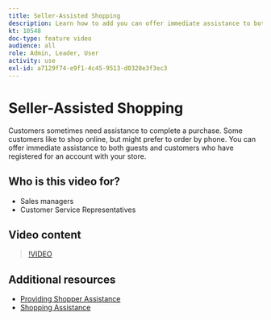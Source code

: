 ```yaml
---
title: Seller-Assisted Shopping
description: Learn how to add you can offer immediate assistance to both guests and customers who have registered for an account with your store.
kt: 10548
doc-type: feature video
audience: all
role: Admin, Leader, User
activity: use
exl-id: a7129f74-e9f1-4c45-9513-d0328e3f3ec3
---
```

# Seller-Assisted Shopping

Customers sometimes need assistance to complete a purchase. Some customers like to shop online, but might prefer to order by phone. You can offer immediate assistance to both guests and customers who have registered for an account with your store.

## Who is this video for?

- Sales managers
- Customer Service Representatives 

## Video content

>[!VIDEO](https://video.tv.adobe.com/v/343662?quality=12&learn=on)

## Additional resources

- [Providing Shopper Assistance](https://docs.magento.com/user-guide/customers/login-as-customer.html)
- [Shopping Assistance](https://docs.magento.com/user-guide/sales/shopping-assistance.html)
